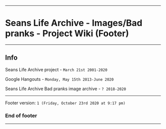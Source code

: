 
***

# Seans Life Archive - Images/Bad pranks - Project Wiki (Footer)

***

## Info

Seans Life Archive project - `March 21st 2001-2020`

Google Hangouts - `Monday, May 15th 2013-June 2020`

Seans Life Archive Bad pranks image archive - `? 2018-2020`

***

Footer version: `1 (Friday, October 23rd 2020 at 9:17 pm)`

### End of footer

***
